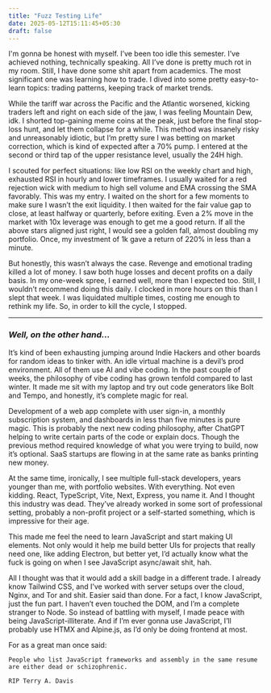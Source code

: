 ```yaml
---
title: "Fuzz Testing Life"
date: 2025-05-12T15:11:45+05:30
draft: false
---
```

I'm gonna be honest with myself. I’ve been too idle this semester. I’ve achieved nothing, technically speaking. All I’ve done is pretty much rot in my room. Still, I have done some shit apart from academics. The most significant one was learning how to trade. I dived into some pretty easy-to-learn topics: trading patterns, keeping track of market trends.

While the tariff war across the Pacific and the Atlantic worsened, kicking traders left and right on each side of the jaw, I was feeling Mountain Dew, idk. I shorted top-gaining meme coins at the peak, just before the final stop-loss hunt, and let them collapse for a while. This method was insanely risky and unreasonably idiotic, but I’m pretty sure I was betting on market correction, which is kind of expected after a 70% pump. I entered at the second or third tap of the upper resistance level, usually the 24H high.

I scouted for perfect situations: like low RSI on the weekly chart and high, exhausted RSI in hourly and lower timeframes. I usually waited for a red rejection wick with medium to high sell volume and EMA crossing the SMA favorably. This was my entry. I waited on the short for a few moments to make sure I wasn’t the exit liquidity. I then waited for the fair value gap to close, at least halfway or quarterly, before exiting. Even a 2% move in the market with 10x leverage was enough to get me a good return. If all the above stars aligned just right, I would see a golden fall, almost doubling my portfolio. Once, my investment of 1k gave a return of 220% in less than a minute.

But honestly, this wasn’t always the case. Revenge and emotional trading killed a lot of money. I saw both huge losses and decent profits on a daily basis. In my one-week spree, I earned well, more than I expected too. Still, I wouldn’t recommend doing this daily. I clocked in more hours on this than I slept that week. I was liquidated multiple times, costing me enough to rethink my life. So, in order to kill the cycle, I stopped.


---

### _Well, on the other hand..._

It’s kind of been exhausting jumping around Indie Hackers and other boards for random ideas to tinker with. An idle virtual machine is a devil’s prod environment. All of them use AI and vibe coding. In the past couple of weeks, the philosophy of vibe coding has grown tenfold compared to last winter. It made me sit with my laptop and try out code generators like Bolt and Tempo, and honestly, it’s complete magic for real.

Development of a web app complete with user sign-in, a monthly subscription system, and dashboards in less than five minutes is pure magic. This is probably the next new coding philosophy, after ChatGPT helping to write certain parts of the code or explain docs. Though the previous method required knowledge of what you were trying to build, now it’s optional. SaaS startups are flowing in at the same rate as banks printing new money.

At the same time, ironically, I see multiple full-stack developers, years younger than me, with portfolio websites. With everything. Not even kidding. React, TypeScript, Vite, Next, Express, you name it. And I thought this industry was dead. They’ve already worked in some sort of professional setting, probably a non-profit project or a self-started something, which is impressive for their age.

This made me feel the need to learn JavaScript and start making UI elements. Not only would it help me build better UIs for projects that really need one, like adding Electron, but better yet, I’d actually know what the fuck is going on when I see JavaScript async/await shit, hah.

All I thought was that it would add a skill badge in a different trade. I already know Tailwind CSS, and I’ve worked with server setups over the cloud, Nginx, and Tor and shit. Easier said than done. For a fact, I know JavaScript, just the fun part. I haven’t even touched the DOM, and I’m a complete stranger to Node. So instead of battling with myself, I made peace with being JavaScript-illiterate. And if I’m ever gonna use JavaScript, I’ll probably use HTMX and Alpine.js, as I’d only be doing frontend at most.

For as a great man once said:

```
People who list JavaScript frameworks and assembly in the same resume are either dead or schizophrenic.

RIP Terry A. Davis

```



